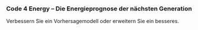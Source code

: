### Code 4 Energy – Die Energieprognose der nächsten Generation

Verbessern Sie ein Vorhersagemodell oder erweitern Sie ein besseres.